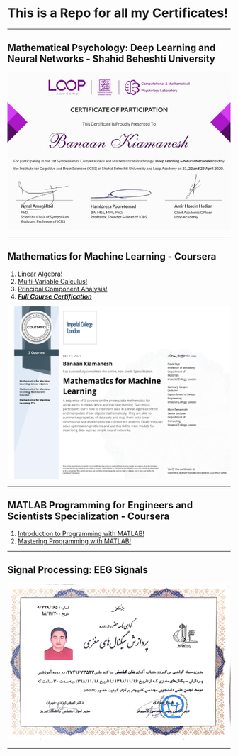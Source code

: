 # This is a Repo for all my Certificates!
___
## Mathematical Psychology: Deep Learning and Neural Networks - Shahid Beheshti University
![](images/LoopAcademy.jpg)
___
## Mathematics for Machine Learning - Coursera
1. [Linear Algebra!](https://www.coursera.org/verify/BB2NN94SPZJK)
2. [Multi-Variable Calculus!](https://www.coursera.org/verify/MS7LAE2FD3G8)
3. [Principal Component Analysis!](https://www.coursera.org/verify/923VR6SR9S6M)
4. ***[Full Course Certification](https://www.coursera.org/verify/specialization/CLGZVPDTLV66)***

![](images/Certif.jpg)

___
## MATLAB Programming for Engineers and Scientists Specialization - Coursera
1. [Introduction to Programming with MATLAB!](https://www.coursera.org/verify/URCJYST93VND)
2. [Mastering Programming with MATLAB!](https://www.coursera.org/verify/Q6MFNN7UYEHP)

___
## Signal Processing: EEG Signals 
![](images/EEG_Signal_Processing.jpg)
___